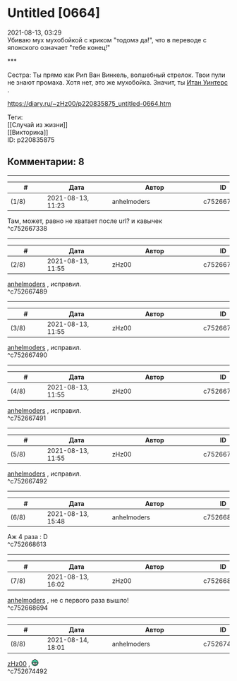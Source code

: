 Untitled [0664]
===============

  
2021-08-13, 03:29  
 Убиваю мух мухобойкой с криком "тодомэ да!", что в переводе с японского означает "тебе конец!"   
   
 \*\*\*   
   
 Сестра: Ты прямо как Рип Ван Винкель, волшебный стрелок. Твои пули не знают промаха. Хотя нет, это же мухобойка. Значит, ты  [Итан Уинтерс](https://residentevil.fandom.com/ru/wiki/Итан_Уинтерс)  .   
  
<https://diary.ru/~zHz00/p220835875_untitled-0664.htm>  
  
Теги:  
[[Случай из жизни]]  
[[Викторика]]  
ID: p220835875  


Комментарии: 8
--------------

  


---



|         #         |              Дата              |                     Автор                     |           ID           |
| --- | --- | --- | --- |
| (1/8) | 2021-08-13, 11:23 | anhelmoders | c752667338 |

  
 Там, может, равно не хватает после url? и кавычек   
 ^c752667338

---



|         #         |              Дата              |                     Автор                     |           ID           |
| --- | --- | --- | --- |
| (2/8) | 2021-08-13, 11:55 | zHz00 | c752667489 |

  
  [anhelmoders](https://anhelmoders.diary.ru "No plans. Only wonders.")  , исправил.   
 ^c752667489

---



|         #         |              Дата              |                     Автор                     |           ID           |
| --- | --- | --- | --- |
| (3/8) | 2021-08-13, 11:55 | zHz00 | c752667490 |

  
  [anhelmoders](https://anhelmoders.diary.ru "No plans. Only wonders.")  , исправил.   
 ^c752667490

---



|         #         |              Дата              |                     Автор                     |           ID           |
| --- | --- | --- | --- |
| (4/8) | 2021-08-13, 11:55 | zHz00 | c752667491 |

  
  [anhelmoders](https://anhelmoders.diary.ru "No plans. Only wonders.")  , исправил.   
 ^c752667491

---



|         #         |              Дата              |                     Автор                     |           ID           |
| --- | --- | --- | --- |
| (5/8) | 2021-08-13, 11:55 | zHz00 | c752667492 |

  
  [anhelmoders](https://anhelmoders.diary.ru "No plans. Only wonders.")  , исправил.   
 ^c752667492

---



|         #         |              Дата              |                     Автор                     |           ID           |
| --- | --- | --- | --- |
| (6/8) | 2021-08-13, 15:48 | anhelmoders | c752668613 |

  
 Аж 4 раза : D   
 ^c752668613

---



|         #         |              Дата              |                     Автор                     |           ID           |
| --- | --- | --- | --- |
| (7/8) | 2021-08-13, 16:02 | zHz00 | c752668694 |

  
  [anhelmoders](https://anhelmoders.diary.ru "No plans. Only wonders.")  , не с первого раза вышло!   
 ^c752668694

---



|         #         |              Дата              |                     Автор                     |           ID           |
| --- | --- | --- | --- |
| (8/8) | 2021-08-14, 18:01 | anhelmoders | c752674492 |

  
  [zHz00](https://zHz00.diary.ru "Untitled")  , ![:D](pics/1131.gif)   
 ^c752674492